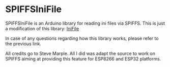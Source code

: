 # SPIFFSIniFile

SPIFFSIniFile is an Arduino library for reading ini files via SPIFFS.
This is just a modification of this library: [IniFile](https://github.com/stevemarple/IniFile)

In case of any questions regarding how this library works, please refer to the previous link.

All credits go to Steve Marple. All I did was adapt the source to work on SPIFFS aiming at providing this feature for ESP8266 and ESP32 platforms.
